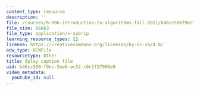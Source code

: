 ```yaml
---
content_type: resource
description: ''
file: /courses/6-006-introduction-to-algorithms-fall-2011/b46cc500f9ec5ee6ac52c0c1f57906e9_Aa2sqUhIn-E.vtt
file_size: 66663
file_type: application/x-subrip
learning_resource_types: []
license: https://creativecommons.org/licenses/by-nc-sa/4.0/
ocw_type: OCWFile
resourcetype: Other
title: 3play caption file
uid: b46cc500-f9ec-5ee6-ac52-c0c1f57906e9
video_metadata:
  youtube_id: null
---
```


